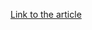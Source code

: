 [Link to the article](https://thehackernews.com/2025/09/tor-based-cryptojacking-attack-expands.html)
